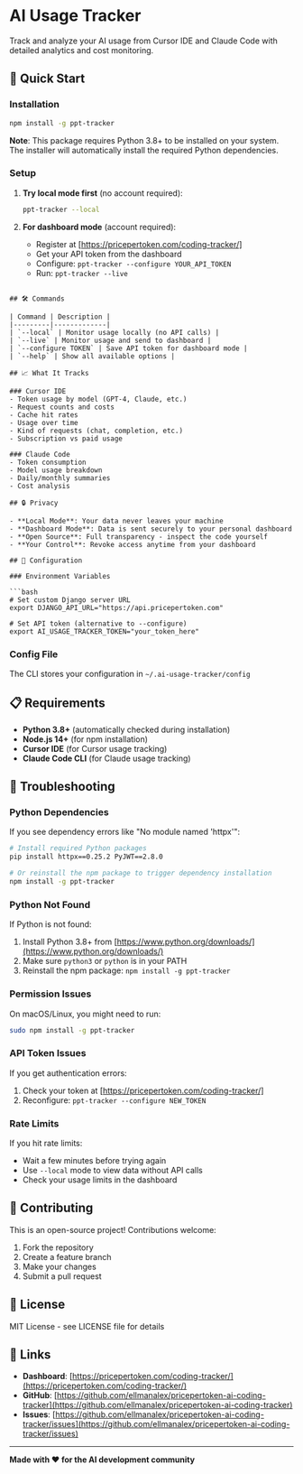 # AI Usage Tracker

Track and analyze your AI usage from Cursor IDE and Claude Code with detailed analytics and cost monitoring.

## 🚀 Quick Start

### Installation

```bash
npm install -g ppt-tracker
```

**Note**: This package requires Python 3.8+ to be installed on your system. The installer will automatically install the required Python dependencies.

### Setup

1. **Try local mode first** (no account required):
   ```bash
   ppt-tracker --local
   ```

2. **For dashboard mode** (account required):
   - Register at [https://pricepertoken.com/coding-tracker/]
   - Get your API token from the dashboard
   - Configure: `ppt-tracker --configure YOUR_API_TOKEN`
   - Run: `ppt-tracker --live`

```

## 🛠️ Commands

| Command | Description |
|---------|-------------|
| `--local` | Monitor usage locally (no API calls) |
| `--live` | Monitor usage and send to dashboard |
| `--configure TOKEN` | Save API token for dashboard mode |
| `--help` | Show all available options |

## 📈 What It Tracks

### Cursor IDE
- Token usage by model (GPT-4, Claude, etc.)
- Request counts and costs
- Cache hit rates
- Usage over time
- Kind of requests (chat, completion, etc.)
- Subscription vs paid usage

### Claude Code
- Token consumption
- Model usage breakdown
- Daily/monthly summaries
- Cost analysis

## 🔒 Privacy

- **Local Mode**: Your data never leaves your machine
- **Dashboard Mode**: Data is sent securely to your personal dashboard
- **Open Source**: Full transparency - inspect the code yourself
- **Your Control**: Revoke access anytime from your dashboard

## 🔧 Configuration

### Environment Variables

```bash
# Set custom Django server URL
export DJANGO_API_URL="https://api.pricepertoken.com"

# Set API token (alternative to --configure)
export AI_USAGE_TRACKER_TOKEN="your_token_here"
```

### Config File

The CLI stores your configuration in `~/.ai-usage-tracker/config`

## 📋 Requirements

- **Python 3.8+** (automatically checked during installation)
- **Node.js 14+** (for npm installation)
- **Cursor IDE** (for Cursor usage tracking)
- **Claude Code CLI** (for Claude usage tracking)

## 🐛 Troubleshooting

### Python Dependencies

If you see dependency errors like "No module named 'httpx'":

```bash
# Install required Python packages
pip install httpx==0.25.2 PyJWT==2.8.0

# Or reinstall the npm package to trigger dependency installation
npm install -g ppt-tracker
```

### Python Not Found

If Python is not found:

1. Install Python 3.8+ from [https://www.python.org/downloads/](https://www.python.org/downloads/)
2. Make sure `python3` or `python` is in your PATH
3. Reinstall the npm package: `npm install -g ppt-tracker`

### Permission Issues

On macOS/Linux, you might need to run:

```bash
sudo npm install -g ppt-tracker
```

### API Token Issues

If you get authentication errors:

1. Check your token at [https://pricepertoken.com/coding-tracker/]
2. Reconfigure: `ppt-tracker --configure NEW_TOKEN`

### Rate Limits

If you hit rate limits:

- Wait a few minutes before trying again
- Use `--local` mode to view data without API calls
- Check your usage limits in the dashboard

## 🤝 Contributing

This is an open-source project! Contributions welcome:

1. Fork the repository
2. Create a feature branch
3. Make your changes
4. Submit a pull request

## 📄 License

MIT License - see LICENSE file for details

## 🔗 Links

- **Dashboard**: [https://pricepertoken.com/coding-tracker/](https://pricepertoken.com/coding-tracker/)
- **GitHub**: [https://github.com/ellmanalex/pricepertoken-ai-coding-tracker](https://github.com/ellmanalex/pricepertoken-ai-coding-tracker)
- **Issues**: [https://github.com/ellmanalex/pricepertoken-ai-coding-tracker/issues](https://github.com/ellmanalex/pricepertoken-ai-coding-tracker/issues)

---

**Made with ❤️ for the AI development community**